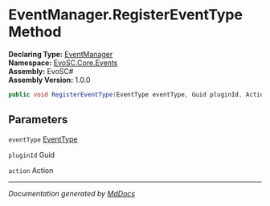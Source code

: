 ﻿<!--  
  <auto-generated>   
    The contents of this file were generated by a tool.  
    Changes to this file may be list if the file is regenerated  
  </auto-generated>   
-->

# EventManager.RegisterEventType Method

**Declaring Type:** [EventManager](../index.md)  
**Namespace:** [EvoSC.Core.Events](../../index.md)  
**Assembly:** EvoSC\#  
**Assembly Version:** 1.0.0

```csharp
public void RegisterEventType(EventType eventType, Guid pluginId, Action action);
```

## Parameters

`eventType`  [EventType](../../EventType/index.md)

`pluginId`  Guid

`action`  Action

___

*Documentation generated by [MdDocs](https://github.com/ap0llo/mddocs)*
